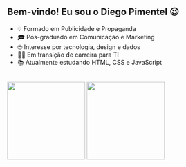 ## Bem-vindo! Eu sou o Diego Pimentel 😉

- 💡 Formado em Publicidade e Propaganda
- 🎓 Pós-graduado em Comunicação e Marketing
- 🤓 Interesse por tecnologia, design e dados
- 👨‍💻 Em transição de carreira para TI
- 📚 Atualmente estudando HTML, CSS e JavaScript
<br>

<div algn="center">
  <img height="180em" src="https://github-readme-stats.vercel.app/api?username=dipimentel&show_icons=true&theme=nord&include_all_commits=true&count_private=true" />
  <img height="180em" src="https://github-readme-stats.vercel.app/api/top-langs/?username=dipimentel&langs_count=5&theme=nord" />
</div>


